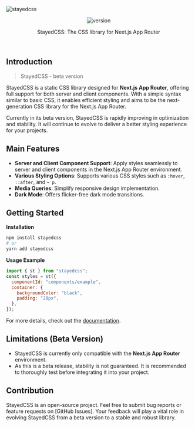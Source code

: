 ![stayedcss](https://img1.daumcdn.net/thumb/R1280x0/?scode=mtistory2&fname=https%3A%2F%2Fblog.kakaocdn.net%2Fdn%2FrisCI%2FbtsLjdzo8oK%2FoYm0E4Q9KXFjcR5qeOQoZK%2Fimg.png)

<div align="center">

![version](<https://img.shields.io/badge/npm-0.0.1(beta)-blue>)

StayedCSS: The CSS library for Next.js App Router

</div>

<br/>

## Introduction

> StayedCSS - beta version

StayedCSS is a static CSS library designed for **Next.js App Router**, offering full support for both server and client components. With a simple syntax similar to basic CSS, it enables efficient styling and aims to be the next-generation CSS library for the Next.js App Router.

Currently in its beta version, StayedCSS is rapidly improving in optimization and stability. It will continue to evolve to deliver a better styling experience for your projects.

## Main Features

- **Server and Client Component Support**: Apply styles seamlessly to server and client components in the Next.js App Router environment.
- **Various Styling Options**: Supports various CSS styles such as `:hover`, `::after`, and `~ p`.
- **Media Queries**: Simplify responsive design implementation.
- **Dark Mode**: Offers flicker-free dark mode transitions.

## Getting Started

**Installation**

```bash
npm install stayedcss
# or
yarn add stayedcss
```

**Usage Example**

```jsx
import { st } from "stayedcss";
const styles = st({
  componentId: "components/example",
  container: {
    backgroundColor: "black",
    padding: "20px",
  },
});
```

For more details, check out the [documentation](https://stayedcss.vercel.app/docs/getting-started/introduction).

## Limitations (Beta Version)

- StayedCSS is currently only compatible with the **Next.js App Router** environment.
- As this is a beta release, stability is not guaranteed. It is recommended to thoroughly test before integrating it into your project.

## Contribution

StayedCSS is an open-source project. Feel free to submit bug reports or feature requests on [GitHub Issues]. Your feedback will play a vital role in evolving StayedCSS from a beta version to a stable and robust library.
